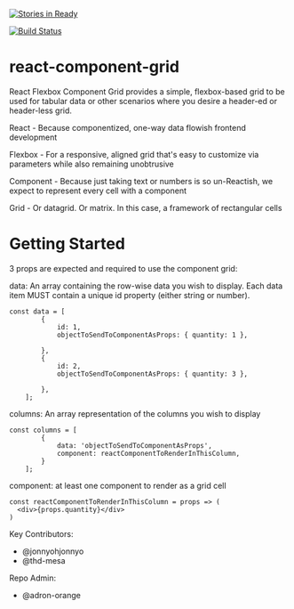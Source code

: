 [![Stories in Ready](https://badge.waffle.io/adron-orange/react-component-grid.png?label=ready&title=Ready)](https://waffle.io/adron-orange/react-component-grid)

[![Build Status](https://travis-ci.org/jonnyohjonnyo/react-component-grid.svg?branch=master)](https://travis-ci.org/jonnyohjonnyo/react-component-grid)

# react-component-grid
React Flexbox Component Grid provides a simple, flexbox-based grid to be used for tabular data or other scenarios where you desire a header-ed or header-less grid.

React - Because componentized, one-way data flowish frontend development

Flexbox - For a responsive, aligned grid that's easy to customize via parameters while also remaining unobtrusive

Component - Because just taking text or numbers is so un-Reactish, we expect to represent every cell with a component

Grid - Or datagrid. Or matrix. In this case, a framework of rectangular cells

# Getting Started

3 props are expected and required to use the component grid:

data: An array containing the row-wise data you wish to display. Each data item MUST contain a unique id property (either string or number).
```
const data = [
        {
            id: 1,
            objectToSendToComponentAsProps: { quantity: 1 },
            
        },
        {
            id: 2,
            objectToSendToComponentAsProps: { quantity: 3 },
            
        },
    ];
```
columns: An array representation of the columns you wish to display
```
const columns = [
        {
            data: 'objectToSendToComponentAsProps',
            component: reactComponentToRenderInThisColumn,
        }
    ];
```
component: at least one component to render as a grid cell
```
const reactComponentToRenderInThisColumn = props => (
  <div>{props.quantity}</div>
)
```

Key Contributors:

* @jonnyohjonnyo
* @thd-mesa

Repo Admin:

* @adron-orange

